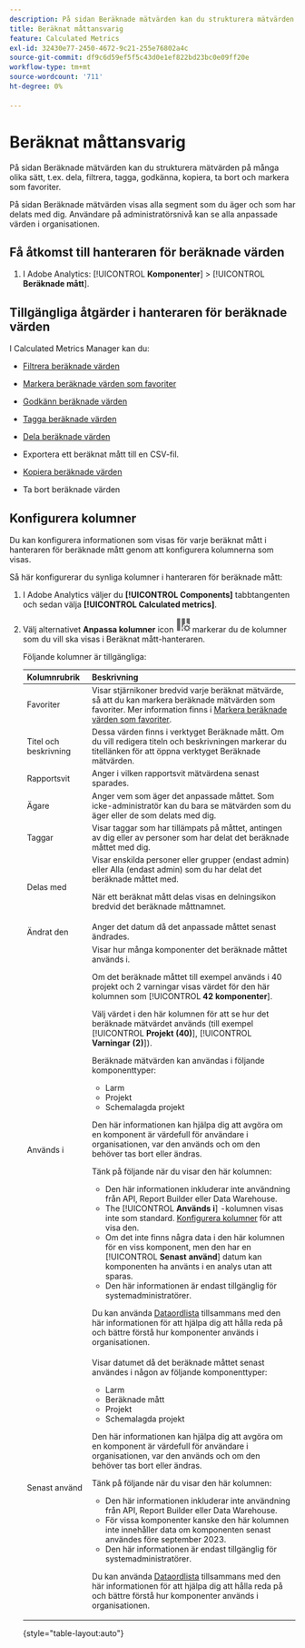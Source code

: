 ```yaml
---
description: På sidan Beräknade mätvärden kan du strukturera mätvärden på många olika sätt, t.ex. dela, filtrera, tagga, godkänna, kopiera, ta bort och markera som favoriter.
title: Beräknat måttansvarig
feature: Calculated Metrics
exl-id: 32430e77-2450-4672-9c21-255e76802a4c
source-git-commit: df9c6d59ef5f5c43d0e1ef822bd23bc0e09ff20e
workflow-type: tm+mt
source-wordcount: '711'
ht-degree: 0%

---
```


# Beräknat måttansvarig

På sidan Beräknade mätvärden kan du strukturera mätvärden på många olika sätt, t.ex. dela, filtrera, tagga, godkänna, kopiera, ta bort och markera som favoriter.

På sidan Beräknade mätvärden visas alla segment som du äger och som har delats med dig. Användare på administratörsnivå kan se alla anpassade värden i organisationen.

<!-- add screenshot -->

## Få åtkomst till hanteraren för beräknade värden

1. I Adobe Analytics: [!UICONTROL **Komponenter**] > [!UICONTROL **Beräknade mått**].

## Tillgängliga åtgärder i hanteraren för beräknade värden

I Calculated Metrics Manager kan du:

* [Filtrera beräknade värden](/help/components/c-calcmetrics/c-workflow/cm-workflow/cm-filter.md)

* [Markera beräknade värden som favoriter](/help/components/c-calcmetrics/c-workflow/cm-workflow/cm-favorite.md)

* [Godkänn beräknade värden](/help/components/c-calcmetrics/c-workflow/cm-workflow/cm-approving.md)

* [Tagga beräknade värden](/help/components/c-calcmetrics/c-workflow/cm-workflow/cm-tagging.md)

* [Dela beräknade värden](/help/components/c-calcmetrics/c-workflow/cm-workflow/cm-sharing.md)

* Exportera ett beräknat mått till en CSV-fil.

* [Kopiera beräknade värden](/help/components/c-calcmetrics/c-workflow/cm-workflow/cm-copy.md)

* Ta bort beräknade värden

## Konfigurera kolumner

Du kan konfigurera informationen som visas för varje beräknat mått i hanteraren för beräknade mått genom att konfigurera kolumnerna som visas.

Så här konfigurerar du synliga kolumner i hanteraren för beräknade mått:

1. I Adobe Analytics väljer du **[!UICONTROL Components]** tabbtangenten och sedan välja **[!UICONTROL Calculated metrics]**.

1. Välj alternativet **Anpassa kolumner** icon ![Ikonen Anpassa kolumner](assets/customize-columns-icon.png)markerar du de kolumner som du vill ska visas i Beräknat mått-hanteraren.

   Följande kolumner är tillgängliga:

   | Kolumnrubrik | Beskrivning |
   |---|---|
   | Favoriter | Visar stjärnikoner bredvid varje beräknat mätvärde, så att du kan markera beräknade mätvärden som favoriter. Mer information finns i [Markera beräknade värden som favoriter](/help/components/c-calcmetrics/c-workflow/cm-workflow/cm-favorite.md). |
   | Titel och beskrivning | Dessa värden finns i verktyget Beräknade mått. Om du vill redigera titeln och beskrivningen markerar du titellänken för att öppna verktyget Beräknade mätvärden. |
   | Rapportsvit | Anger i vilken rapportsvit mätvärdena senast sparades. |
   | Ägare | Anger vem som äger det anpassade måttet. Som icke-administratör kan du bara se mätvärden som du äger eller de som delats med dig. |
   | Taggar | Visar taggar som har tillämpats på måttet, antingen av dig eller av personer som har delat det beräknade måttet med dig. |
   | Delas med | Visar enskilda personer eller grupper (endast admin) eller Alla (endast admin) som du har delat det beräknade måttet med. <p>När ett beräknat mått delas visas en delningsikon bredvid det beräknade måttnamnet.</p> |
   | Ändrat den | Anger det datum då det anpassade måttet senast ändrades. |
   | Används i | Visar hur många komponenter det beräknade måttet används i. <p>Om det beräknade måttet till exempel används i 40 projekt och 2 varningar visas värdet för den här kolumnen som [!UICONTROL **42 komponenter**]. <p>Välj värdet i den här kolumnen för att se hur det beräknade mätvärdet används (till exempel [!UICONTROL **Projekt (40)**], [!UICONTROL **Varningar (2)**]).</p><p>Beräknade mätvärden kan användas i följande komponenttyper:</p> <ul><li>Larm</li><li>Projekt</li><li>Schemalagda projekt</li></ul><p>Den här informationen kan hjälpa dig att avgöra om en komponent är värdefull för användare i organisationen, var den används och om den behöver tas bort eller ändras.</p><p>Tänk på följande när du visar den här kolumnen:</p><ul><li>Den här informationen inkluderar inte användning från API, Report Builder eller Data Warehouse.</li><li>The [!UICONTROL **Används i**] -kolumnen visas inte som standard. [Konfigurera kolumner](#configure-columns) för att visa den.</li><li>Om det inte finns några data i den här kolumnen för en viss komponent, men den har en [!UICONTROL **Senast använd**] datum kan komponenten ha använts i en analys utan att sparas.</li><li>Den här informationen är endast tillgänglig för systemadministratörer.</li></ul><p>Du kan använda [Dataordlista](/help/analyze/analysis-workspace/components/data-dictionary/data-dictionary-overview.md) tillsammans med den här informationen för att hjälpa dig att hålla reda på och bättre förstå hur komponenter används i organisationen.</p> |
   | Senast använd | Visar datumet då det beräknade måttet senast användes i någon av följande komponenttyper: <ul><li>Larm</li><li>Beräknade mått</li><li>Projekt</li><li>Schemalagda projekt</li></ul> <p>Den här informationen kan hjälpa dig att avgöra om en komponent är värdefull för användare i organisationen, var den används och om den behöver tas bort eller ändras.</p><p>Tänk på följande när du visar den här kolumnen:</p><ul><li>Den här informationen inkluderar inte användning från API, Report Builder eller Data Warehouse.</li><li>För vissa komponenter kanske den här kolumnen inte innehåller data om komponenten senast användes före september 2023.</li><li>Den här informationen är endast tillgänglig för systemadministratörer.</li></ul><p>Du kan använda [Dataordlista](/help/analyze/analysis-workspace/components/data-dictionary/data-dictionary-overview.md) tillsammans med den här informationen för att hjälpa dig att hålla reda på och bättre förstå hur komponenter används i organisationen. |

   {style="table-layout:auto"}
